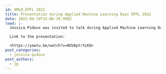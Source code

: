 ```yaml
---
id: AMLD_EPFL 2022
title: Presentation during Applied Machine Learning Days EPFL 2022
date: 2022-04-19T15:06:39.998Z
lead: |-
  Jessica Pidoux was invited to talk during Applied Machine Learning Days

  Link to the presentation:

  <https://yewtu.be/watch?v=NXV6ptrtLKQ>
post_categories:
  - jessica-pidoux
post_authors:
  - jp
---
```

